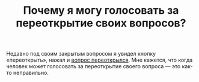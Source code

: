 ﻿---
title: "Почему я могу голосовать за переоткрытие своих вопросов?"
se.owner.user_id: 408784
se.owner.display_name: "Vlad"
se.owner.link: "https://ru.meta.stackoverflow.com/users/408784/vlad"
se.link: "https://ru.meta.stackoverflow.com/questions/11032/%d0%9f%d0%be%d1%87%d0%b5%d0%bc%d1%83-%d1%8f-%d0%bc%d0%be%d0%b3%d1%83-%d0%b3%d0%be%d0%bb%d0%be%d1%81%d0%be%d0%b2%d0%b0%d1%82%d1%8c-%d0%b7%d0%b0-%d0%bf%d0%b5%d1%80%d0%b5%d0%be%d1%82%d0%ba%d1%80%d1%8b%d1%82%d0%b8%d0%b5-%d1%81%d0%b2%d0%be%d0%b8%d1%85-%d0%b2%d0%be%d0%bf%d1%80%d0%be%d1%81%d0%be%d0%b2"
se.question_id: 11032
se.post_type: question
---
<p>Недавно под своим закрытым вопросом я увидел кнопку «переоткрыть», нажал и <a href="https://ru.stackoverflow.com/posts/1201761/timeline#history_bea59c67-53a7-4e43-94ab-b8bbbf965223">вопрос переоткрылся</a>. Мне кажется, что когда человек может голосовать за переоткрытие своего вопроса — это как-то неправильно.</p>
